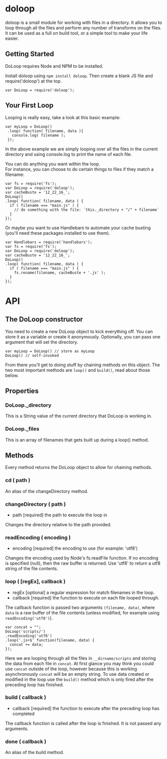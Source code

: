 # doloop

doloop is a small module for working with files in a directory.  It allows you to
loop through all the files and perform any number of transforms on the files.  It
can be used as a full on build tool, or a simple tool to make your life easier.

## Getting Started
DoLoop requires Node and NPM to be installed.

Install doloop using `npm install doloop`.  Then create a blank JS file and
require('doloop') at the top.

    var DoLoop = require('doloop');

## Your First Loop
Looping is really easy, take a look at this basic example:

    var myLoop = DoLoop()
     .loop( function( filename, data ){
       console.log( filename );
     });

In the above example we are simply looping over all the files in the current directory and using
console.log to print the name of each file.  

You can do anything you want within the loop.  
For instance, you can choose to do certain things to files if they match a filename:

    var fs = require('fs');
    var DoLoop = require('doloop');
    var cacheBuste = '12_22_16_';
    DoLoop()
    .loop( function( filename, data ) {
      if ( filename === "main.js" ) {
        // do something with the file: `this._directory + "/" + filename`
      }
    });

Or maybe you want to use Handlebars to automate your cache busting (you'll need these
packages installed to use them).

    var Handlebars = require('handlebars');
    var fs = require('fs');
    var DoLoop = require('doloop');
    var cacheBuste = '12_22_16_';
    DoLoop()
    .loop( function( filename, data ) {
      if ( filename === "main.js" ) {
        fs.rename(filename, cacheBuste + '.js' );
      }
    });


# API

## The DoLoop constructor
You need to create a new DoLoop object to kick everything off.  You can store it as a variable or
create it anonymously. Optionally, you can pass one argument that will set the directory.

    var myLoop = DoLoop() // store as myLoop
    DoLoop() // self-invoked

From there you'll get to doing stuff by chaining methods on this object.  The two most important
methods are `loop()` and `build()`, read about those below.

## Properties
### DoLoop._directory
This is a String value of the current directory that DoLoop is working in.

### DoLoop._files
This is an array of filenames that gets built up during a loop() method.

## Methods
Every method returns the DoLoop object to allow for chaining methods.

### cd ( path )
An alias of the changeDirectory method.

### changeDirectory ( path )

- path <String> [required] the path to execute the loop in

Changes the directory relative to the path provided.

### readEncoding ( encoding )

- encoding <String> [required] the encoding to use (for example: 'utf8')

Changes the encoding used by Node's fs.readFile function.
If no encoding is specified (null), then the raw buffer is returned.  Use 'utf8'
to return a utf8 string of the file contents.

### loop ( [regEx], callback )

- regEx <String>  [optional] a regular expression for match filenames in the loop.
- callback <Function> [required] the function to execute on each file looped through.

The callback function is passed two arguments `(filename, data)`, where `data` is
a raw buffer of the file contents (unless modified, for example using `readEncoding('utf8')`).

    var concat = "";
    DoLoop('scripts/')
    .readEncoding('utf8')
    .loop('.js+$' function(filename, data) {
      concat += data;
    });

Here we are looping through all the files in `__dirname/scripts` and storing the
data from each file in `concat`.   At first glance you may think you could use
`concat` outside of the loop, however because this is working asynchronously `concat`
will be an empty string.   To use data created or modified in the loop use the `build()`
method which is only fired after the preceding loop has finished.

### build ( callback )

- callback <Function> [required] the function to execute after the preceding loop has completed

The callback function is called after the loop is finished. It is not passed any
arguments.

### done ( callback )
An alias of the build method.
